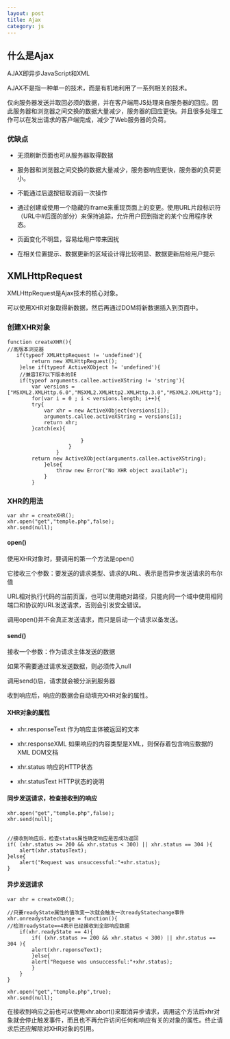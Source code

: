 ```yaml
---
layout: post
title: Ajax
category: js
---
```


## 什么是Ajax

AJAX即异步JavaScript和XML

AJAX不是指一种单一的技术，而是有机地利用了一系列相关的技术。

仅向服务器发送并取回必须的数据，并在客户端用JS处理来自服务器的回应。因此服务器和浏览器之间交换的数据大量减少，服务器的回应更快。并且很多处理工作可以在发出请求的客户端完成，减少了Web服务器的负荷。


### 优缺点

* 无须刷新页面也可从服务器取得数据

* 服务器和浏览器之间交换的数据大量减少，服务器响应更快，服务器的负荷更小。

* 不能通过后退按钮取消前一次操作

 - 通过创建或使用一个隐藏的iframe来重现页面上的变更。使用URL片段标识符（URL中#后面的部分）来保持追踪，允许用户回到指定的某个应用程序状态。

* 页面变化不明显，容易给用户带来困扰

 - 在相关位置提示、数据更新的区域设计得比较明显、数据更新后给用户提示

## XMLHttpRequest

XMLHttpRequest是Ajax技术的核心对象。

可以使用XHR对象取得新数据，然后再通过DOM将新数据插入到页面中。

### 创建XHR对象

    function createXHR(){
    //高版本浏览器
       if(typeof XMLHttpRequest != 'undefined'){
            return new XMLHttpRequest();
        }else if(typeof ActiveXObject != 'undefined'){
        //兼容IE7以下版本的IE           
       	if(typeof arguments.callee.activeXString != 'string'){
            var versions = ["MSXML2.XMLHttp.6.0","MSXML2.XMLHttp2.XMLHttp.3.0","MSXML2.XMLHttp"];
            for(var i = 0 ; i < versions.length; i++){
            try{
                var xhr = new ActiveXObject(versions[i]);
                arguments.callee.activeXString = versions[i];
                return xhr;
            }catch(ex){

                            }
                        }
                    }
            return new ActiveXObject(arguments.callee.activeXString);
                }else{
                    throw new Error("No XHR object available");
                }
            }
            
### XHR的用法

    var xhr = createXHR();
    xhr.open("get","temple.php",false);
    xhr.send(null);


#### open()

使用XHR对象时，要调用的第一个方法是open()

它接收三个参数：要发送的请求类型、请求的URL、表示是否异步发送请求的布尔值

URL相对执行代码的当前页面，也可以使用绝对路径，只能向同一个域中使用相同端口和协议的URL发送请求，否则会引发安全错误。

调用open()并不会真正发送请求，而只是启动一个请求以备发送。

#### send()

接收一个参数：作为请求主体发送的数据

如果不需要通过请求发送数据，则必须传入null

调用send()后，请求就会被分派到服务器

收到响应后，响应的数据会自动填充XHR对象的属性。

#### XHR对象的属性

* xhr.responseText 作为响应主体被返回的文本

* xhr.responseXML 如果响应的内容类型是XML，则保存着包含响应数据的XML DOM文档

* xhr.status 响应的HTTP状态

* xhr.statusText HTTP状态的说明

#### 同步发送请求，检查接收到的响应

    xhr.open("get","temple.php",false);
    xhr.send(null);
    
    
	//接收到响应后，检查status属性确定响应是否成功返回
    if( (xhr.status >= 200 && xhr.status < 300) || xhr.status == 304 ){
        alert(xhr.statusText);
    }else{
        alert("Request was unsuccessful:"+xhr.status);
    }

#### 异步发送请求

    var xhr = createXHR();

	//只要readyState属性的值改变一次就会触发一次readyStatechange事件
    xhr.onreadystatechange = function(){
    //检测readyState==4表示已经接收到全部响应数据
        if(xhr.readyState == 4){
            if( (xhr.status >= 200 && xhr.status < 300) || xhr.status == 304 ){
            alert(xhr.reponseText);
            }else{
            alert("Requese was unsuccessful:"+xhr.status);
            }
        }
    }

    xhr.open("get","temple.php",true);
    xhr.send(null);

在接收到响应之前也可以使用xhr.abort()来取消异步请求，调用这个方法后xhr对象就会停止触发事件，而且也不再允许访问任何和响应有关的对象的属性。终止请求后还应解除对XHR对象的引用。














